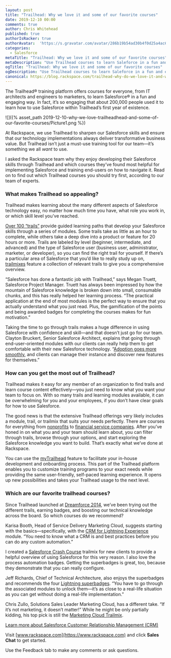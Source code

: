 ```yaml
---
layout: post
title: "Trailhead: Why we love it and some of our favorite courses"
date: 2019-12-10 00:00
comments: true
author: Chris Whitehead
published: true
authorIsRacker: true
authorAvatar:  'https://s.gravatar.com/avatar/286b19b54ad30b4f0d25a4ac679744a8'
categories:
  - Salesforce
metaTitle: "Trailhead: Why we love it and some of our favorite courses"
metaDescription: "Use Trailhead courses to learn Saleforce in a fun and engaging way&mdash;there's something for everyone!"
ogTitle: "Trailhead: Why we love it and some of our favorite courses"
ogDescription: "Use Trailhead courses to learn Saleforce in a fun and engaging way&mdash;there's something for everyone!"
canonical: https://blog.rackspace.com/trailhead-why-do-we-love-it-and-which-are-our-favorite-courses/
---
```


The Trailhead&reg; training platform offers courses for everyone, from IT
architects and engineers to marketers, to learn Salesforce&reg; in a fun and
engaging way. In fact, it’s so engaging that about 200,000 people used it to
learn how to use Salesforce within Trailhead’s first year of existence.

<!-- more -->

![]({% asset_path 2019-12-10-why-we-love-trailheadhead-and-some-of-our-favorite-courses/Picture1.png %})

At Rackspace, we use Trailhead to sharpen our Salesforce skills and ensure that
our technology implementations always deliver transformative business value. But
Trailhead isn’t just a must-use training tool for our team&mdash;it’s
something we all *want* to use.

I asked the Rackspace team why they enjoy developing their Salesforce skills
through Trailhead and which courses they’ve found most helpful for implementing
Salesforce and training end-users on how to navigate it. Read on to find out
which Trailhead courses you should try first, according to our team of experts.

### What makes Trailhead so appealing?

Trailhead makes learning about the many different aspects of Salesforce
technology easy, no matter how much time you have, what role you work in, or
which skill level you’ve reached.

[Over 100 “trails”](https://trailhead.salesforce.com/en/trails) provide guided
learning paths that develop your Salesforce skills through a series of modules.
Some trails take as little as an hour to complete, while others take a deep dive
into a product or feature for 20 hours or more. Trails are labeled by level
(beginner, intermediate, and advanced) and the type of Salesforce user (business
user, administrator, marketer, or developer), so you can find the right trail for
yourself. If there’s a particular area of Salesforce that you’d like to really
study up on, [trailmixes](https://trailhead.salesforce.com/en/trailmixes)
feature a collection of relevant trails to give you a comprehensive overview.

“Salesforce has done a fantastic job with Trailhead,” says Megan Truett,
Salesforce Project Manager. Truett has always been impressed by how the mountain
of Salesforce knowledge is broken down into small, consumable chunks, and
this has really helped her learning process. “The practical application at the
end of most modules is the perfect way to ensure that you actually understand
what you just read. Plus, the gamification of the points and being awarded
badges for completing the courses makes for fun motivation.”

Taking the time to go through trails makes a huge difference in using Salesforce
with confidence and skill&mdash;and that doesn’t just go for our team. Clayton
Bruckert, Senior Salesforce Architect, explains that going through
end-user-oriented modules with our clients can really help them to get
comfortable with their new Salesforce technology.
“[Adoption goes more smoothly](https://appexchange.salesforce.com/appxContentListingDetail?listingId=a0N3A00000FHCi6UAH),
and clients can manage their instance and discover new features for
themselves.”

### How can you get the most out of Trailhead?

Trailhead makes it easy for any member of an organization to find trails and
learn course content effectively&mdash;you just need to know what you want your
team to focus on. With so many trails and learning modules available, it can be
overwhelming for you and your employees, if you don’t have clear goals for how
to use Salesforce.

The good news is that the extensive Trailhead offerings very likely includes
a module, trail, or trailmix that suits your needs perfectly. There are courses
for everything from
[nonprofits](https://trailhead.salesforce.com/en/search?keywords=nonprofit) to
[financial service companies](https://trailhead.salesforce.com/en/search?keywords=financial%20service).
After you’ve honed in on what you and your team should learn about, you can
filter through trails, browse through your options, and start exploring
the Salesforce knowledge you want to build. That’s exactly what we’ve done at
Rackspace.

You can use the [myTrailhead](https://trailhead.salesforce.com/mytrailhead)
feature to facilitate your in-house development and onboarding process. This
part of the Trailhead platform enables you to customize training programs to
your exact needs while providing the same user-friendly, self-paced learning
experience. It opens up new possibilities and takes your
Trailhead usage to the next level.

### Which are our favorite trailhead courses?

Since Trailhead launched at
[Dreamforce 2014](https://developer.salesforce.com/blogs/tech-pubs/2015/05/trailhead-new-approach-learning-salesforce.html),
we’ve been trying out the different trails, earning badges, and boosting our
technical knowledge across the board. So which courses do we recommend?

Karisa Booth, Head of Service Delivery Marketing Cloud, suggests starting with
the basics&mdash;specifically, with the
[CRM for Lightning Experience](https://trailhead.salesforce.com/en/content/learn/modules/lex_implementation_basics)
module. “You need to know what a CRM is and best practices before you can do
any custom automation.”

I created a
[Salesforce Crash Course](https://trailhead.salesforce.com/en/users/chriswhitehead/trailmixes/salesforce-crash-course)
trailmix for new clients to provide a helpful overview of using Salesforce for
this very reason. I also love the process automation badges. Getting the
superbadges is great, too, because they demonstrate that you can really
configure.

Jeff Richards, Chief of Technical Architecture, also enjoys the superbadges and
recommends the four
[Lightning superbadges](https://trailhead.salesforce.com/en/search?keywords=lightning%20superbadge).
“You have to go through the associated modules to unlock them&mdash;it’s as close
to a real-life situation as you can get without doing a real-life implementation.”

Chris Zullo, Solutions Sales Leader Marketing Cloud, has a different take.
“If it’s not marketing, it doesn’t matter!” While he might be only partially
kidding, his top pick is still the
[Marketing Cloud Trailmix](https://trailhead.salesforce.com/en/users/chriszullo/trailmixes/marketing-cloud).

<a class="cta red" id="cta" href="https://www.rackspace.com/salesforce">Learn more about Salesforce Customer Relationship Management (CRM)</a>

Visit [www.rackspace.com](https://www.rackspace.com) and click **Sales Chat**
to get started.

Use the Feedback tab to make any comments or ask questions.
